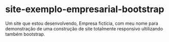 # site-exemplo-empresarial-bootstrap
 Um site que estou desenvolvendo, Empresa fictícia, com meu nome para demonstração de uma construção de site totalmente responsivo ultilizando também bootstrap.
